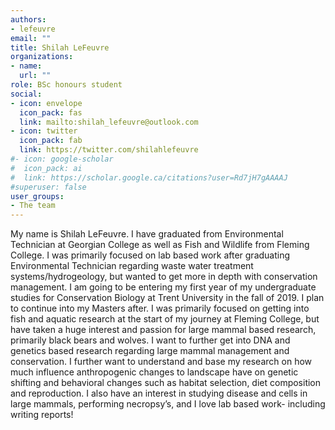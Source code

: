 ```yaml
---
authors:
- lefeuvre
email: ""
title: Shilah LeFeuvre
organizations:
- name: 
  url: ""
role: BSc honours student
social:
- icon: envelope
  icon_pack: fas
  link: mailto:shilah_lefeuvre@outlook.com
- icon: twitter
  icon_pack: fab
  link: https://twitter.com/shilahlefeuvre
#- icon: google-scholar
#  icon_pack: ai
#  link: https://scholar.google.ca/citations?user=Rd7jH7gAAAAJ
#superuser: false
user_groups:
- The team
---
```


My name is Shilah LeFeuvre. I have graduated from Environmental Technician at Georgian College as well as Fish and Wildlife from Fleming College. I was primarily focused on lab based work after graduating Environmental Technician regarding waste water treatment systems/hydrogeology, but wanted to get more in depth with conservation management. I am going to be entering my first year of my undergraduate studies for Conservation Biology at Trent University in the fall of 2019. I plan to continue into my Masters after. I was primarily focused on getting into fish and aquatic research at the start of my journey at Fleming College, but have taken a huge interest and passion for large mammal based research, primarily black bears and wolves. I want to further get into DNA and genetics based research regarding large mammal management and conservation. I further want to understand and base my research on how much influence anthropogenic changes to landscape have on genetic shifting and behavioral changes such as habitat selection, diet composition and reproduction. I also have an interest in studying disease and cells in large mammals, performing necropsy’s, and I love lab based work- including writing reports! 